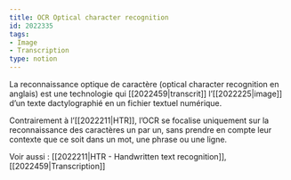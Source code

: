 ```yaml
---
title: OCR Optical character recognition 
id: 2022335
tags:
- Image
- Transcription
type: notion
---
```


La reconnaissance optique de caractère (optical character recognition en anglais) est une technologie qui [[2022459|transcrit]] l’[[2022225|image]] d’un texte dactylographié en un fichier textuel numérique.

Contrairement à l’[[2022211|HTR]], l’OCR se focalise uniquement sur la reconnaissance des caractères un par un, sans prendre en compte leur contexte que ce soit dans un mot, une phrase ou une ligne.

 Voir aussi : [[2022211|HTR - Handwritten text recognition]], [[2022459|Transcription]]

